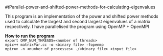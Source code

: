 #tParallel-power-and-shifted-power-methods-for-calculating-eigenvalues

This program is an implementation of the power and shifted power methods used to calculate the largest and second largest eigenvalues of a matrix respectively.
I have parallelised the program using OpenMP + OpenMPI

<b>How to run the program</b>
<br>
```export OMP_NUM_THREADS=<number of threads> ```
<br>
```mpic++ matrixPar.cc -o <binary file> -fopenmp ```
<br>
```mpirun -n <number of processes> ./<binary file> <input file> ```

